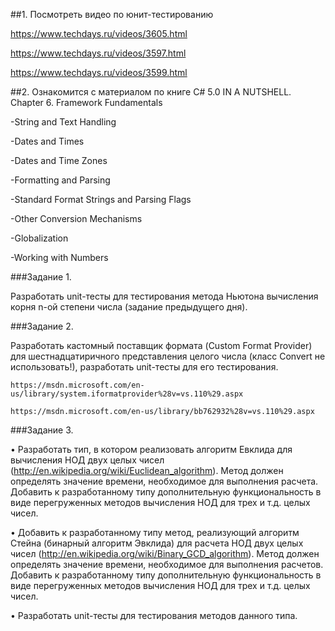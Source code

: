 ##1.	Посмотреть видео по юнит-тестированию

https://www.techdays.ru/videos/3605.html

https://www.techdays.ru/videos/3597.html

https://www.techdays.ru/videos/3599.html

##2.	Ознакомится с материалом по книге C# 5.0 IN A NUTSHELL. Chapter 6. Framework Fundamentals 

-String and Text Handling

-Dates and Times

-Dates and Time Zones

-Formatting and Parsing

-Standard Format Strings and Parsing Flags

-Other Conversion Mechanisms

-Globalization

-Working with Numbers 

###Задание 1. 

Разработать unit-тесты для тестирования метода Ньютона вычисления корня n-ой степени числа (задание предыдущего дня).

###Задание 2. 

Разработать кастомный поставщик формата (Custom Format Provider) для шестнадцатиричного представления целого числа  (класс Convert не использовать!),  разработать unit-тесты для его тестирования.
	
	https://msdn.microsoft.com/en-us/library/system.iformatprovider%28v=vs.110%29.aspx 
	
	https://msdn.microsoft.com/en-us/library/bb762932%28v=vs.110%29.aspx

###Задание 3.

•	Разработать тип, в котором реализовать алгоритм Евклида для вычисления НОД двух целых чисел (http://en.wikipedia.org/wiki/Euclidean_algorithm). Метод должен определять значение времени, необходимое для выполнения расчета. Добавить к разработанному типу дополнительную функциональность в виде перегруженных методов вычисления НОД для трех и т.д. целых чисел. 

•	Добавить к разработанному типу метод, реализующий алгоритм Стейна (бинарный алгоритм Эвклида) для расчета НОД двух целых чисел (http://en.wikipedia.org/wiki/Binary_GCD_algorithm). Метод должен определять значение времени, необходимое для выполнения расчетов. Добавить к разработанному типу дополнительную функциональность в виде перегруженных методов вычисления НОД для трех и т.д. целых чисел.

•	Разработать unit-тесты для тестирования методов данного типа.
